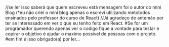 //se ler isso saberá que quem escreveu está mensagem foi o autor do mini Blog (*eu não criei o mini blog apenas o escrevi utilizando metotodos ensinados pelo professor do curso de React)
//Já agradeço de antemão por ter se interessado em ver o que eu tenho feito em React.
#Se for um programador querendo apenas ver o codigo fique a vontade para testar e copirar o objetivo é ajudar o maximo possivel de pessoas com o projeto.
#em fim é isso obrigado(a) por ler...
